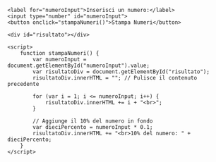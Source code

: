<!DOCTYPE html>
<html lang="en">
<head>
    <title>Stampa Numeri</title>
</head>
<body>

    <label for="numeroInput">Inserisci un numero:</label>
    <input type="number" id="numeroInput">
    <button onclick="stampaNumeri()">Stampa Numeri</button>

    <div id="risultato"></div>

    <script>
        function stampaNumeri() {
            var numeroInput = document.getElementById("numeroInput").value;
            var risultatoDiv = document.getElementById("risultato");
            risultatoDiv.innerHTML = ""; // Pulisce il contenuto precedente

            for (var i = 1; i <= numeroInput; i++) {
                risultatoDiv.innerHTML += i + "<br>";
            }

            // Aggiunge il 10% del numero in fondo
            var dieciPercento = numeroInput * 0.1;
            risultatoDiv.innerHTML += "<br>10% del numero: " + dieciPercento;
        }
    </script>

</body>
</html>
